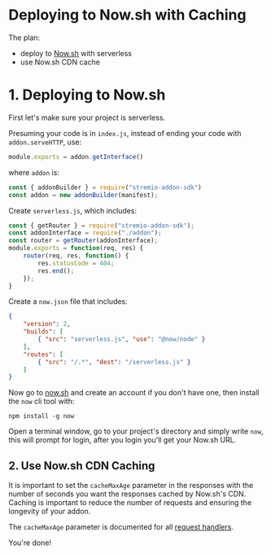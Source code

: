 # Deploying to Now.sh with Caching

The plan:
- deploy to [Now.sh](https://now.sh) with serverless
- use Now.sh CDN cache

# 1. Deploying to Now.sh

First let's make sure your project is serverless. 

Presuming your code is in `index.js`, instead of ending your code with `addon.serveHTTP`, use:

```javascript
module.exports = addon.getInterface()
```

where `addon` is:
```javascript
const { addonBuilder } = require("stremio-addon-sdk")
const addon = new addonBuilder(manifest);
```

Create `serverless.js`, which includes:

```javascript
const { getRouter } = require("stremio-addon-sdk");
const addonInterface = require("./addon");
const router = getRouter(addonInterface);
module.exports = function(req, res) {
    router(req, res, function() {
        res.statusCode = 404;
        res.end();
    });
}
```

Create a `now.json` file that includes:

```json
{
    "version": 2,
    "builds": [
        { "src": "serverless.js", "use": "@now/node" }
    ],
    "routes": [
        { "src": "/.*", "dest": "/serverless.js" }
    ]
}
```

Now go to [now.sh](https://now.sh) and create an account if you don't have one, then install the `now` cli tool with:
```
npm install -g now
```

Open a terminal window, go to your project's directory and simply write `now`, this will prompt for login, after you login you'll get your Now.sh URL.


## 2. Use Now.sh CDN Caching

It is important to set the `cacheMaxAge` parameter in the responses with the number of seconds you want the responses cached by Now.sh's CDN. Caching is important to reduce the number of requests and ensuring the longevity of your addon.

The `cacheMaxAge` parameter is documented for all [request handlers](../api/requests).

You're done!